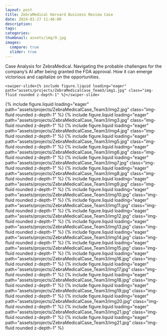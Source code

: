 ```yaml
---
layout: post
title: ZebraMedical Harvard Business Review Case
date: 2024-01-27 11:46:00
description:
tags:
categories:
thumbnail: assets/img/9.jpg
images:
  compare: true
  slider: true
---
```


Case Analysis for ZebraMedical. Navigating the probable challenges for the company’s AI after being granted the FDA approval. How it can emerge victorious and capitalize on the opportunities.

<swiper-container keyboard="true" navigation="true" pagination="true" pagination-clickable="true" pagination-dynamic-bullets="true" rewind="true">

    <swiper-slide>{% include figure.liquid loading="eager" path="assets/projects/ZebraMedicalCase_Team3/img1.jpg" class="img-fluid rounded z-depth-1" %}</swiper-slide>

<swiper-slide>{% include figure.liquid loading="eager" path="assets/projects/ZebraMedicalCase_Team3/img2.jpg" class="img-fluid rounded z-depth-1" %}</swiper-slide>
<swiper-slide>{% include figure.liquid loading="eager" path="assets/projects/ZebraMedicalCase_Team3/img3.jpg" class="img-fluid rounded z-depth-1" %}</swiper-slide>
<swiper-slide>{% include figure.liquid loading="eager" path="assets/projects/ZebraMedicalCase_Team3/img4.jpg" class="img-fluid rounded z-depth-1" %}</swiper-slide>
<swiper-slide>{% include figure.liquid loading="eager" path="assets/projects/ZebraMedicalCase_Team3/img5.jpg" class="img-fluid rounded z-depth-1" %}</swiper-slide>
<swiper-slide>{% include figure.liquid loading="eager" path="assets/projects/ZebraMedicalCase_Team3/img6.jpg" class="img-fluid rounded z-depth-1" %}</swiper-slide>
<swiper-slide>{% include figure.liquid loading="eager" path="assets/projects/ZebraMedicalCase_Team3/img7.jpg" class="img-fluid rounded z-depth-1" %}</swiper-slide>
<swiper-slide>{% include figure.liquid loading="eager" path="assets/projects/ZebraMedicalCase_Team3/img8.jpg" class="img-fluid rounded z-depth-1" %}</swiper-slide>
<swiper-slide>{% include figure.liquid loading="eager" path="assets/projects/ZebraMedicalCase_Team3/img9.jpg" class="img-fluid rounded z-depth-1" %}</swiper-slide>
<swiper-slide>{% include figure.liquid loading="eager" path="assets/projects/ZebraMedicalCase_Team3/img10.jpg" class="img-fluid rounded z-depth-1" %}</swiper-slide>
<swiper-slide>{% include figure.liquid loading="eager" path="assets/projects/ZebraMedicalCase_Team3/img11.jpg" class="img-fluid rounded z-depth-1" %}</swiper-slide>
<swiper-slide>{% include figure.liquid loading="eager" path="assets/projects/ZebraMedicalCase_Team3/img12.jpg" class="img-fluid rounded z-depth-1" %}</swiper-slide>
<swiper-slide>{% include figure.liquid loading="eager" path="assets/projects/ZebraMedicalCase_Team3/img13.jpg" class="img-fluid rounded z-depth-1" %}</swiper-slide>
<swiper-slide>{% include figure.liquid loading="eager" path="assets/projects/ZebraMedicalCase_Team3/img14.jpg" class="img-fluid rounded z-depth-1" %}</swiper-slide>
<swiper-slide>{% include figure.liquid loading="eager" path="assets/projects/ZebraMedicalCase_Team3/img15.jpg" class="img-fluid rounded z-depth-1" %}</swiper-slide>
<swiper-slide>{% include figure.liquid loading="eager" path="assets/projects/ZebraMedicalCase_Team3/img16.jpg" class="img-fluid rounded z-depth-1" %}</swiper-slide>
<swiper-slide>{% include figure.liquid loading="eager" path="assets/projects/ZebraMedicalCase_Team3/img17.jpg" class="img-fluid rounded z-depth-1" %}</swiper-slide>
<swiper-slide>{% include figure.liquid loading="eager" path="assets/projects/ZebraMedicalCase_Team3/img18.jpg" class="img-fluid rounded z-depth-1" %}</swiper-slide>
<swiper-slide>{% include figure.liquid loading="eager" path="assets/projects/ZebraMedicalCase_Team3/img19.jpg" class="img-fluid rounded z-depth-1" %}</swiper-slide>
<swiper-slide>{% include figure.liquid loading="eager" path="assets/projects/ZebraMedicalCase_Team3/img20.jpg" class="img-fluid rounded z-depth-1" %}</swiper-slide>
<swiper-slide>{% include figure.liquid loading="eager" path="assets/projects/ZebraMedicalCase_Team3/img21.jpg" class="img-fluid rounded z-depth-1" %}</swiper-slide>
<swiper-slide>{% include figure.liquid loading="eager" path="assets/projects/ZebraMedicalCase_Team3/img21.jpg" class="img-fluid rounded z-depth-1" %}</swiper-slide>

</swiper-container>
